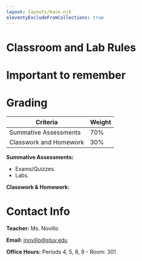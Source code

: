 ```yaml
---
layout: layouts/base.njk
eleventyExcludeFromCollections: true
---
```


# Classroom and Lab Rules


# Important to remember


# Grading
| Criteria                   | Weight |
| -------------------------- | ------ |
| Summative Assessments      | 70%    |
| Classwork and Homework     | 30%    |

**Summative Assessments:**
- Exams/Quizzes.
- Labs.

**Classwork & Homework:**


# Contact Info

**Teacher:** Ms. Novillo

**Email:** jnovillo@stuy.edu

**Office Hours:** Periods 4, 5, 8, 9 - Room: 301
